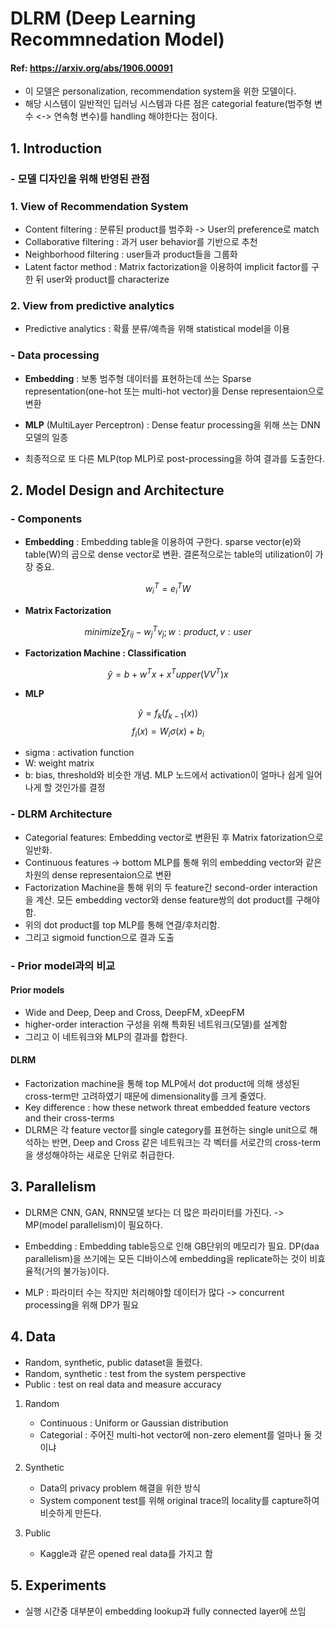 <script type="text/javascript" async
  src="https://cdn.mathjax.org/mathjax/latest/MathJax.js?config=TeX-MML-AM_CHTML">
</script>

# DLRM (Deep Learning Recommnedation Model)

#### Ref: <a><https://arxiv.org/abs/1906.00091></a>

* 이 모델은 personalization, recommendation system을 위한 모델이다.
* 해당 시스템이 일반적인 딥러닝 시스템과 다른 점은 categorial feature(범주형 변수 <-> 연속형 변수)를 handling 해야한다는 점이다.

## 1. Introduction

### - 모델 디자인을 위해 반영된 관점

### 1. View of Recommendation System

* Content filtering : 분류된 product를 범주화 -> User의 preference로 match
* Collaborative filtering : 과거 user behavior를 기반으로 추천
* Neighborhood filtering : user들과 product들을 그룹화
* Latent factor method : Matrix factorization을 이용하여 implicit factor를 구한 뒤 user와 product를 characterize

### 2. View from predictive analytics

* Predictive analytics : 확률 분류/예측을 위해 statistical model을 이용

### - Data processing

* **Embedding** : 보통 범주형 데이터를 표현하는데 쓰는 Sparse representation(one-hot 또는 multi-hot vector)을 Dense representaion으로 변환
* **MLP** (MultiLayer Perceptron) : Dense featur processing을 위해 쓰는 DNN모델의 일종

* 최종적으로 또 다른 MLP(top MLP)로 post-processing을 하여 결과를 도출한다.

## 2. Model Design and Architecture

### - Components

* **Embedding** : Embedding table을 이용하여 구한다. sparse vector(e)와 table(W)의 곱으로 dense vector로 변환. 결론적으로는 table의 utilization이 가장 중요.

$$
w_i^T = e_i^TW
$$

* **Matrix Factorization**

$$
minimize \sum r_{ij}-w_j^Tv_j; w:product, v:user
$$

* **Factorization Machine : Classification**

$$
\hat{y} = b + w^Tx + x^Tupper(VV^T)x
$$

* **MLP**

$$
\hat{y} = f_k(f_{k-1}(x))
$$
$$
f_i(x) = W_i\sigma(x)+b_i
$$

* sigma : activation function
* W: weight matrix
* b: bias, threshold와 비슷한 개념. MLP 노드에서 activation이 얼마나 쉽게 일어나게 할 것인가를 결정

### - DLRM Architecture

* Categorial features: Embedding vector로 변환된 후 Matrix fatorization으로 일반화.
* Continuous features -> bottom MLP를 통해 위의 embedding vector와 같은 차원의 dense representaion으로 변환
* Factorization Machine을 통해 위의 두 feature간 second-order interaction을 계산. 모든 embedding vector와 dense feature쌍의 dot product를 구해야함.
* 위의 dot product를 top MLP를 통해 연결/후처리함.
* 그리고 sigmoid function으로 결과 도출

### - Prior model과의 비교

#### Prior models

* Wide and Deep, Deep and Cross, DeepFM, xDeepFM
* higher-order interaction 구성을 위해 특화된 네트워크(모델)를 설계함
* 그리고 이 네트워크와 MLP의 결과를 합한다.

#### DLRM

* Factorization machine을 통해 top MLP에서 dot product에 의해 생성된 cross-term만 고려하였기 때문에 dimensionality를 크게 줄였다.
* Key difference : how these network threat embedded feature vectors and their cross-terms
* DLRM은 각 feature vector를 single category를 표현하는 single unit으로 해석하는 반면, Deep and Cross 같은 네트워크는 각 벡터를 서로간의 cross-term을 생성해야하는 새로운 단위로 취급한다.

## 3. Parallelism

* DLRM은 CNN, GAN, RNN모델 보다는 더 많은 파라미터를 가진다. -> MP(model parallelism)이 필요하다.

* Embedding : Embedding table등으로 인해 GB단위의 메모리가 필요. DP(daa parallelism)을 쓰기에는 모든 디바이스에 embedding을 replicate하는 것이 비효율적(거의 불가능)이다.

* MLP : 파라미터 수는 작지만 처리해야할 데이터가 많다 -> concurrent processing을 위해 DP가 필요

## 4. Data

* Random, synthetic, public dataset을 돌렸다.
* Random, synthetic : test from the system perspective
* Public : test on real data and measure accuracy

1. Random
    * Continuous : Uniform or Gaussian distribution
    * Categorial : 주어진 multi-hot vector에 non-zero element를 얼마나 둘 것이냐

2. Synthetic
    * Data의 privacy problem 해결을 위한 방식
    * System component test를 위해 original trace의 locality를 capture하여 비슷하게 만든다.

3. Public
    * Kaggle과 같은 opened real data를 가지고 함

## 5. Experiments

* 실행 시간중 대부분이 embedding lookup과 fully connected layer에 쓰임
